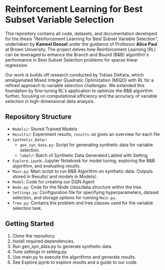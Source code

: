 # Reinforcement Learning for Best Subset Variable Selection
This repository contains all code, datasets, and documentation developed for the thesis "Reinforcement Learning for Best Subset Variable Selection", undertaken by **Kameel Dossal** under the guidance of Professor **Alice Paul** at Brown University. The project delves how Reinforcement Learning (RL) can be leveraged to enhance the Branch and Bound (B&B) algorithm's performance in Best Subset Selection problems for sparse linear regression.

Our work is builds off research conducted by Tobias DeKara, which amalgamated Mixed Integer Quadratic Optimization (MIQO) with RL for a refined approach to variable selection challenges. We extended this foundation by fine-tuning RL's application to optimize the B&B algoirthm further, focusing on computational efficiency and the accuracy of variable selection in high-dimensional data analysis.


## Repository Structure
- `Models/`: Stored Trained Models
- `Results/`: Experiment results, `results.md` gives an overview for each file
- `Synthetic_Data/`: 
    - `gen_syn_data.py`: Script for generating synthetic data for variable selection.
    - `label/`: Batch of Synthetic Data Generated Labled with Setting
- `Explore.ipynb`: Jupyter Notebook for model tuning, exploring the B&B algorithm, and evaluating results.
- `Main.py`: Main script to run B&B Algorithm on synthetic data. Outputs stored in Results/ and models in Models/.
- `Model`: Code for creating our DQN Agent
- `Node.py`: Code for the Node class/data structure within the tree.
- `Settings.py`: Configuration file for specifying hyperparameters, dataset selection, and storage options for running `Main.py`.
- `Tree.py`: Contains the problem and tree classes used for the variable selection task.

## Getting Started
1. Clone the repository.
2. Install required dependencies.
3. Run gen_syn_data.py to generate synthetic data.
4. Tune settings in setting.py.
5. Use main.py to execute the algorithms and generate results.
6. See Explore.ipynb to explore results and a guide to our code.
